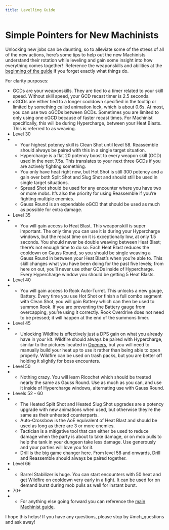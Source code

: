 ```yaml
---
title: Levelling Guide
---
```

# Simple Pointers for New Machinists

Unlocking new jobs can be daunting, so to alleviate some of the stress of all of the new actions, here’s some tips to help out the new Machinists understand their rotation while leveling and gain some insight into how everything comes together!  Reference the weaponskills and abilities at the [beginning of the guide](https://docs.google.com/document/d/1niBGupiPQoFhoJ_6B9CHwkOe1n0mKjUE4IFCt7wEUJg/edit#heading=h.dyvx6r55itmd) if you forget exactly what things do. 

For clarity purposes:

* GCDs are your weaponskills. They are tied to a timer related to your skill speed. Without skill speed, your GCD recast timer is 2.5 seconds.
* oGCDs are either tied to a longer cooldown specified in the tooltip or limited by something called animation lock, which is about 0.6s. At most, you can use two oGCDs between GCDs. Sometimes you are limited to only using one oGCD because of faster recast times. For Machinist specifically, this will be during Hypercharge, between your Heat Blasts. This is referred to as weaving.
* Level 30
* * Your highest potency skill is Clean Shot until level 58. Reassemble should always be paired with this in a single target situation.
  * Hypercharge is a flat 20 potency boost to every weapon skill (GCD) used in the next 7.5s. This translates to your next three GCDs if you are actively fighting something.
  * You only have heat right now, but Hot Shot is still 300 potency and a gain over both Split Shot and Slug Shot and should still be used in single target situations.
  * Spread Shot should be used for any encounter where you have two or more mobs. It’s also the priority for using Reassemble if you’re fighting multiple enemies.
  * Gauss Round is an expendable oGCD that should be used as much as possible for extra damage.
* Level 35
* * You will gain access to Heat Blast. This weaponskill is super important. The only time you can use it is during your Hypercharge windows, but the recast time on it is exceptionally low, at only 1.5 seconds. You should never be double weaving between Heat Blast; there’s not enough time to do so. Each Heat Blast reduces the cooldown on Gauss Round, so you should be single weaving a Gauss Round in between your Heat Blast’s when you’re able to. This skill changes what you have been doing for the past five levels; from here on out, you’ll never use other GCDs inside of Hypercharge. Every Hypercharge window you should be getting 5 Heat Blasts.
* Level 40
* * You will gain access to Rook Auto-Turret. This unlocks a new gauge, Battery. Every time you use Hot Shot or finish a full combo segment with Clean Shot, you will gain Battery which can then be used to summon Rook. If you are preventing the Battery gauge from overcapping, you’re using it correctly. Rook Overdrive does not need to be pressed; it will happen at the end of the summons timer.
* Level 45
* * Unlocking Wildfire is effectively just a DPS gain on what you already have in your kit. Wildfire should always be paired with Hypercharge, similar to the pictures located in [Openers](https://docs.google.com/document/d/1niBGupiPQoFhoJ_6B9CHwkOe1n0mKjUE4IFCt7wEUJg/edit#heading=h.7ksvwpb7wfgq), but you will need to manually build your heat up to use it rather than being able to open properly. Wildfire can be used on trash packs, but you are better off holding it slightly for boss encounters.
* Level 50
* * Nothing crazy. You will learn Ricochet which should be treated nearly the same as Gauss Round. Use as much as you can, and use it inside of Hypercharge windows, alternating use with Gauss Round.
* Levels 52 - 60
* * The Heated Split Shot and Heated Slug Shot upgrades are a potency upgrade with new animations when used, but otherwise they’re the same as their unheated counterparts.
  * Auto-Crossbow is the AoE equivalent of Heat Blast and should be used as long as there are 3 or more enemies.
  * Tactician is a mitigative tool that can either be used to reduce damage when the party is about to take damage, or on mob pulls to help the tank in your dungeon take less damage. Use generously and your parties will love you for it.
  * Drill is the big game changer here. From level 58 and onwards, Drill and Reassemble should always be paired together.
* Level 66
* * Barrel Stabilizer is huge. You can start encounters with 50 heat and get Wildfire on cooldown very early in a fight. It can be used for on demand burst during mob pulls as well for instant burst.
* 70+
* * For anything else going forward you can reference the [main Machinist guide](link).

I hope this helps! If you have any questions, please stop by #mch_questions and ask away!
